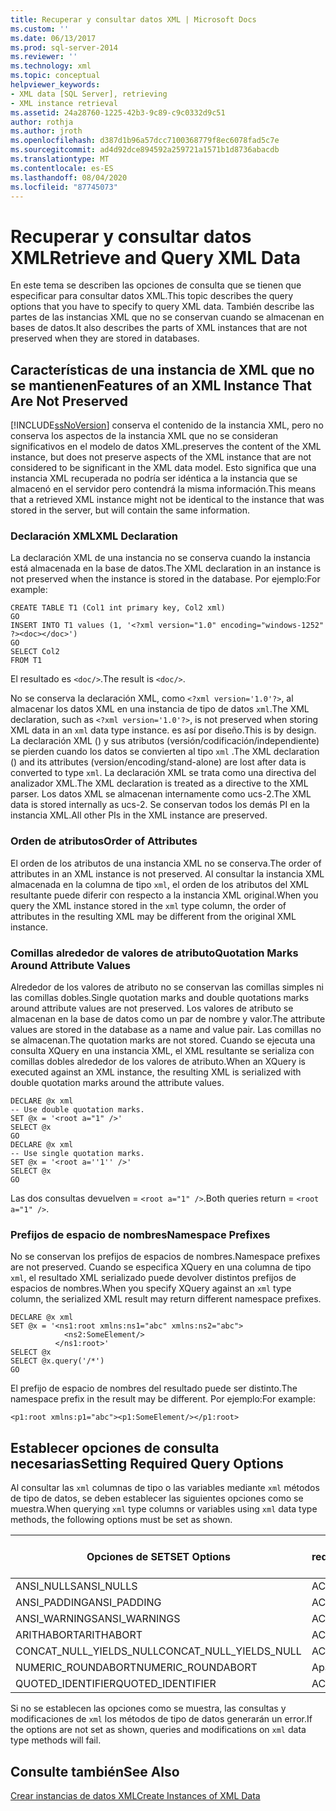 ```yaml
---
title: Recuperar y consultar datos XML | Microsoft Docs
ms.custom: ''
ms.date: 06/13/2017
ms.prod: sql-server-2014
ms.reviewer: ''
ms.technology: xml
ms.topic: conceptual
helpviewer_keywords:
- XML data [SQL Server], retrieving
- XML instance retrieval
ms.assetid: 24a28760-1225-42b3-9c89-c9c0332d9c51
author: rothja
ms.author: jroth
ms.openlocfilehash: d387d1b96a57dcc7100368779f8ec6078fad5c7e
ms.sourcegitcommit: ad4d92dce894592a259721a1571b1d8736abacdb
ms.translationtype: MT
ms.contentlocale: es-ES
ms.lasthandoff: 08/04/2020
ms.locfileid: "87745073"
---
```

# <a name="retrieve-and-query-xml-data"></a><span data-ttu-id="b756e-102">Recuperar y consultar datos XML</span><span class="sxs-lookup"><span data-stu-id="b756e-102">Retrieve and Query XML Data</span></span>
  <span data-ttu-id="b756e-103">En este tema se describen las opciones de consulta que se tienen que especificar para consultar datos XML.</span><span class="sxs-lookup"><span data-stu-id="b756e-103">This topic describes the query options that you have to specify to query XML data.</span></span> <span data-ttu-id="b756e-104">También describe las partes de las instancias XML que no se conservan cuando se almacenan en bases de datos.</span><span class="sxs-lookup"><span data-stu-id="b756e-104">It also describes the parts of XML instances that are not preserved when they are stored in databases.</span></span>  
  
##  <a name="features-of-an-xml-instance-that-are-not-preserved"></a><a name="features"></a> <span data-ttu-id="b756e-105">Características de una instancia de XML que no se mantienen</span><span class="sxs-lookup"><span data-stu-id="b756e-105">Features of an XML Instance That Are Not Preserved</span></span>  
 [!INCLUDE[ssNoVersion](../../includes/ssnoversion-md.md)] <span data-ttu-id="b756e-106">conserva el contenido de la instancia XML, pero no conserva los aspectos de la instancia XML que no se consideran significativos en el modelo de datos XML.</span><span class="sxs-lookup"><span data-stu-id="b756e-106">preserves the content of the XML instance, but does not preserve aspects of the XML instance that are not considered to be significant in the XML data model.</span></span> <span data-ttu-id="b756e-107">Esto significa que una instancia XML recuperada no podría ser idéntica a la instancia que se almacenó en el servidor pero contendrá la misma información.</span><span class="sxs-lookup"><span data-stu-id="b756e-107">This means that a retrieved XML instance might not be identical to the instance that was stored in the server, but will contain the same information.</span></span>  
  
### <a name="xml-declaration"></a><span data-ttu-id="b756e-108">Declaración XML</span><span class="sxs-lookup"><span data-stu-id="b756e-108">XML Declaration</span></span>  
 <span data-ttu-id="b756e-109">La declaración XML de una instancia no se conserva cuando la instancia está almacenada en la base de datos.</span><span class="sxs-lookup"><span data-stu-id="b756e-109">The XML declaration in an instance is not preserved when the instance is stored in the database.</span></span> <span data-ttu-id="b756e-110">Por ejemplo:</span><span class="sxs-lookup"><span data-stu-id="b756e-110">For example:</span></span>  
  
```  
CREATE TABLE T1 (Col1 int primary key, Col2 xml)  
GO  
INSERT INTO T1 values (1, '<?xml version="1.0" encoding="windows-1252" ?><doc></doc>')  
GO  
SELECT Col2  
FROM T1  
```  
  
 <span data-ttu-id="b756e-111">El resultado es `<doc/>`.</span><span class="sxs-lookup"><span data-stu-id="b756e-111">The result is `<doc/>`.</span></span>  
  
 <span data-ttu-id="b756e-112">No se conserva la declaración XML, como `<?xml version='1.0'?>`, al almacenar los datos XML en una instancia de tipo de datos `xml`.</span><span class="sxs-lookup"><span data-stu-id="b756e-112">The XML declaration, such as `<?xml version='1.0'?>`, is not preserved when storing XML data in an `xml` data type instance.</span></span> <span data-ttu-id="b756e-113">es así por diseño.</span><span class="sxs-lookup"><span data-stu-id="b756e-113">This is by design.</span></span> <span data-ttu-id="b756e-114">La declaración XML () y sus atributos (versión/codificación/independiente) se pierden cuando los datos se convierten al tipo `xml` .</span><span class="sxs-lookup"><span data-stu-id="b756e-114">The XML declaration () and its attributes (version/encoding/stand-alone) are lost after data is converted to type `xml`.</span></span> <span data-ttu-id="b756e-115">La declaración XML se trata como una directiva del analizador XML.</span><span class="sxs-lookup"><span data-stu-id="b756e-115">The XML declaration is treated as a directive to the XML parser.</span></span> <span data-ttu-id="b756e-116">Los datos XML se almacenan internamente como ucs-2.</span><span class="sxs-lookup"><span data-stu-id="b756e-116">The XML data is stored internally as ucs-2.</span></span> <span data-ttu-id="b756e-117">Se conservan todos los demás PI en la instancia XML.</span><span class="sxs-lookup"><span data-stu-id="b756e-117">All other PIs in the XML instance are preserved.</span></span>  
  
  
### <a name="order-of-attributes"></a><span data-ttu-id="b756e-118">Orden de atributos</span><span class="sxs-lookup"><span data-stu-id="b756e-118">Order of Attributes</span></span>  
 <span data-ttu-id="b756e-119">El orden de los atributos de una instancia XML no se conserva.</span><span class="sxs-lookup"><span data-stu-id="b756e-119">The order of attributes in an XML instance is not preserved.</span></span> <span data-ttu-id="b756e-120">Al consultar la instancia XML almacenada en la columna de tipo `xml`, el orden de los atributos del XML resultante puede diferir con respecto a la instancia XML original.</span><span class="sxs-lookup"><span data-stu-id="b756e-120">When you query the XML instance stored in the `xml` type column, the order of attributes in the resulting XML may be different from the original XML instance.</span></span>  
  
  
### <a name="quotation-marks-around-attribute-values"></a><span data-ttu-id="b756e-121">Comillas alrededor de valores de atributo</span><span class="sxs-lookup"><span data-stu-id="b756e-121">Quotation Marks Around Attribute Values</span></span>  
 <span data-ttu-id="b756e-122">Alrededor de los valores de atributo no se conservan las comillas simples ni las comillas dobles.</span><span class="sxs-lookup"><span data-stu-id="b756e-122">Single quotation marks and double quotations marks around attribute values are not preserved.</span></span> <span data-ttu-id="b756e-123">Los valores de atributo se almacenan en la base de datos como un par de nombre y valor.</span><span class="sxs-lookup"><span data-stu-id="b756e-123">The attribute values are stored in the database as a name and value pair.</span></span> <span data-ttu-id="b756e-124">Las comillas no se almacenan.</span><span class="sxs-lookup"><span data-stu-id="b756e-124">The quotation marks are not stored.</span></span> <span data-ttu-id="b756e-125">Cuando se ejecuta una consulta XQuery en una instancia XML, el XML resultante se serializa con comillas dobles alrededor de los valores de atributo.</span><span class="sxs-lookup"><span data-stu-id="b756e-125">When an XQuery is executed against an XML instance, the resulting XML is serialized with double quotation marks around the attribute values.</span></span>  
  
```  
DECLARE @x xml  
-- Use double quotation marks.  
SET @x = '<root a="1" />'  
SELECT @x  
GO  
DECLARE @x xml  
-- Use single quotation marks.  
SET @x = '<root a=''1'' />'  
SELECT @x  
GO  
```  
  
 <span data-ttu-id="b756e-126">Las dos consultas devuelven = `<root a="1" />`.</span><span class="sxs-lookup"><span data-stu-id="b756e-126">Both queries return = `<root a="1" />`.</span></span>  
  
  
### <a name="namespace-prefixes"></a><span data-ttu-id="b756e-127">Prefijos de espacio de nombres</span><span class="sxs-lookup"><span data-stu-id="b756e-127">Namespace Prefixes</span></span>  
 <span data-ttu-id="b756e-128">No se conservan los prefijos de espacios de nombres.</span><span class="sxs-lookup"><span data-stu-id="b756e-128">Namespace prefixes are not preserved.</span></span> <span data-ttu-id="b756e-129">Cuando se especifica XQuery en una columna de tipo `xml`, el resultado XML serializado puede devolver distintos prefijos de espacios de nombres.</span><span class="sxs-lookup"><span data-stu-id="b756e-129">When you specify XQuery against an `xml` type column, the serialized XML result may return different namespace prefixes.</span></span>  
  
```  
DECLARE @x xml  
SET @x = '<ns1:root xmlns:ns1="abc" xmlns:ns2="abc">  
            <ns2:SomeElement/>  
          </ns1:root>'  
SELECT @x  
SELECT @x.query('/*')  
GO  
```  
  
 <span data-ttu-id="b756e-130">El prefijo de espacio de nombres del resultado puede ser distinto.</span><span class="sxs-lookup"><span data-stu-id="b756e-130">The namespace prefix in the result may be different.</span></span> <span data-ttu-id="b756e-131">Por ejemplo:</span><span class="sxs-lookup"><span data-stu-id="b756e-131">For example:</span></span>  
  
```  
<p1:root xmlns:p1="abc"><p1:SomeElement/></p1:root>  
```  
  
  
##  <a name="setting-required-query-options"></a><a name="query"></a> <span data-ttu-id="b756e-132">Establecer opciones de consulta necesarias</span><span class="sxs-lookup"><span data-stu-id="b756e-132">Setting Required Query Options</span></span>  
 <span data-ttu-id="b756e-133">Al consultar las `xml` columnas de tipo o las variables mediante `xml` métodos de tipo de datos, se deben establecer las siguientes opciones como se muestra.</span><span class="sxs-lookup"><span data-stu-id="b756e-133">When querying `xml` type columns or variables using `xml` data type methods, the following options must be set as shown.</span></span>  
  
|<span data-ttu-id="b756e-134">Opciones de SET</span><span class="sxs-lookup"><span data-stu-id="b756e-134">SET Options</span></span>|<span data-ttu-id="b756e-135">Valores requeridos</span><span class="sxs-lookup"><span data-stu-id="b756e-135">Required Values</span></span>|  
|-----------------|---------------------|  
|<span data-ttu-id="b756e-136">ANSI_NULLS</span><span class="sxs-lookup"><span data-stu-id="b756e-136">ANSI_NULLS</span></span>|<span data-ttu-id="b756e-137">ACTIVAR</span><span class="sxs-lookup"><span data-stu-id="b756e-137">ON</span></span>|  
|<span data-ttu-id="b756e-138">ANSI_PADDING</span><span class="sxs-lookup"><span data-stu-id="b756e-138">ANSI_PADDING</span></span>|<span data-ttu-id="b756e-139">ACTIVAR</span><span class="sxs-lookup"><span data-stu-id="b756e-139">ON</span></span>|  
|<span data-ttu-id="b756e-140">ANSI_WARNINGS</span><span class="sxs-lookup"><span data-stu-id="b756e-140">ANSI_WARNINGS</span></span>|<span data-ttu-id="b756e-141">ACTIVAR</span><span class="sxs-lookup"><span data-stu-id="b756e-141">ON</span></span>|  
|<span data-ttu-id="b756e-142">ARITHABORT</span><span class="sxs-lookup"><span data-stu-id="b756e-142">ARITHABORT</span></span>|<span data-ttu-id="b756e-143">ACTIVAR</span><span class="sxs-lookup"><span data-stu-id="b756e-143">ON</span></span>|  
|<span data-ttu-id="b756e-144">CONCAT_NULL_YIELDS_NULL</span><span class="sxs-lookup"><span data-stu-id="b756e-144">CONCAT_NULL_YIELDS_NULL</span></span>|<span data-ttu-id="b756e-145">ACTIVAR</span><span class="sxs-lookup"><span data-stu-id="b756e-145">ON</span></span>|  
|<span data-ttu-id="b756e-146">NUMERIC_ROUNDABORT</span><span class="sxs-lookup"><span data-stu-id="b756e-146">NUMERIC_ROUNDABORT</span></span>|<span data-ttu-id="b756e-147">Apagado</span><span class="sxs-lookup"><span data-stu-id="b756e-147">OFF</span></span>|  
|<span data-ttu-id="b756e-148">QUOTED_IDENTIFIER</span><span class="sxs-lookup"><span data-stu-id="b756e-148">QUOTED_IDENTIFIER</span></span>|<span data-ttu-id="b756e-149">ACTIVAR</span><span class="sxs-lookup"><span data-stu-id="b756e-149">ON</span></span>|  
  
 <span data-ttu-id="b756e-150">Si no se establecen las opciones como se muestra, las consultas y modificaciones de `xml` los métodos de tipo de datos generarán un error.</span><span class="sxs-lookup"><span data-stu-id="b756e-150">If the options are not set as shown, queries and modifications on `xml` data type methods will fail.</span></span>  
  
  
## <a name="see-also"></a><span data-ttu-id="b756e-151">Consulte también</span><span class="sxs-lookup"><span data-stu-id="b756e-151">See Also</span></span>  
 [<span data-ttu-id="b756e-152">Crear instancias de datos XML</span><span class="sxs-lookup"><span data-stu-id="b756e-152">Create Instances of XML Data</span></span>](create-instances-of-xml-data.md)  
  
  
